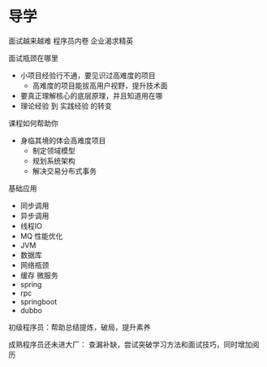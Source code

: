 # 导学

面试越来越难
程序员内卷
企业渴求精英

面试瓶颈在哪里
- 小项目经验行不通，要见识过高难度的项目
    - 高难度的项目能拔高用户视野，提升技术面
- 要真正理解核心的底层原理，并且知道用在哪
- 理论经验 到 实践经验 的转变

课程如何帮助你
- 身临其境的体会高难度项目
    - 制定领域模型
    - 规划系统架构
    - 解决交易分布式事务


基础应用
- 同步调用
- 异步调用
- 线程IO
- MQ
性能优化
- JVM
- 数据库
- 网络瓶颈
- 缓存
微服务
- spring
- rpc
- springboot
- dubbo

初级程序员：帮助总结提炼，破局，提升素养

成熟程序员还未进大厂：
查漏补缺，尝试突破学习方法和面试技巧，同时增加阅历
